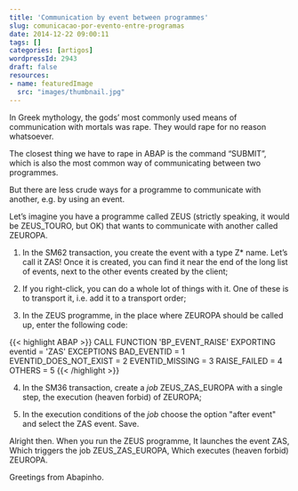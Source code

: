 ```yaml
---
title: 'Communication by event between programmes'
slug: comunicacao-por-evento-entre-programas
date: 2014-12-22 09:00:11
tags: []
categories: [artigos]
wordpressId: 2943
draft: false
resources:
- name: featuredImage
  src: "images/thumbnail.jpg"
---
```

In Greek mythology, the gods’ most commonly used means of communication with mortals was rape. They would rape for no reason whatsoever.

The closest thing we have to rape in ABAP is the command “SUBMIT”, which is also the most common way of communicating between two programmes.

<!--more-->

But there are less crude ways for a programme to communicate with another, e.g. by using an event.

Let’s imagine you have a programme called ZEUS (strictly speaking, it would be ZEUS_TOURO, but OK) that wants to communicate with another called ZEUROPA.

  1. In the SM62 transaction, you create the event with a type Z* name. Let’s call it ZAS! Once it is created, you can find it near the end of the long list of events, next to the other events created by the client;

  2. If you right-click, you can do a whole lot of things with it. One of these is to transport it, i.e. add it to a transport order;

  3. In the ZEUS programme, in the place where ZEUROPA should be called up, enter the following code:


{{< highlight ABAP >}}
CALL FUNCTION 'BP_EVENT_RAISE'
  EXPORTING
    eventid                      = 'ZAS'
 EXCEPTIONS
   BAD_EVENTID                  = 1
   EVENTID_DOES_NOT_EXIST       = 2
   EVENTID_MISSING              = 3
   RAISE_FAILED                 = 4
   OTHERS                       = 5
{{< /highlight >}}

  4. In the SM36 transaction, create a _job_ ZEUS_ZAS_EUROPA with a single step, the execution (heaven forbid) of ZEUROPA;

  5. In the execution conditions of the _job_ choose the option "after event" and select the ZAS event. Save.

Alright then.
When you run the ZEUS programme,
It launches the event ZAS,
Which triggers the job ZEUS_ZAS_EUROPA,
Which executes (heaven forbid) ZEUROPA.

Greetings from Abapinho.
